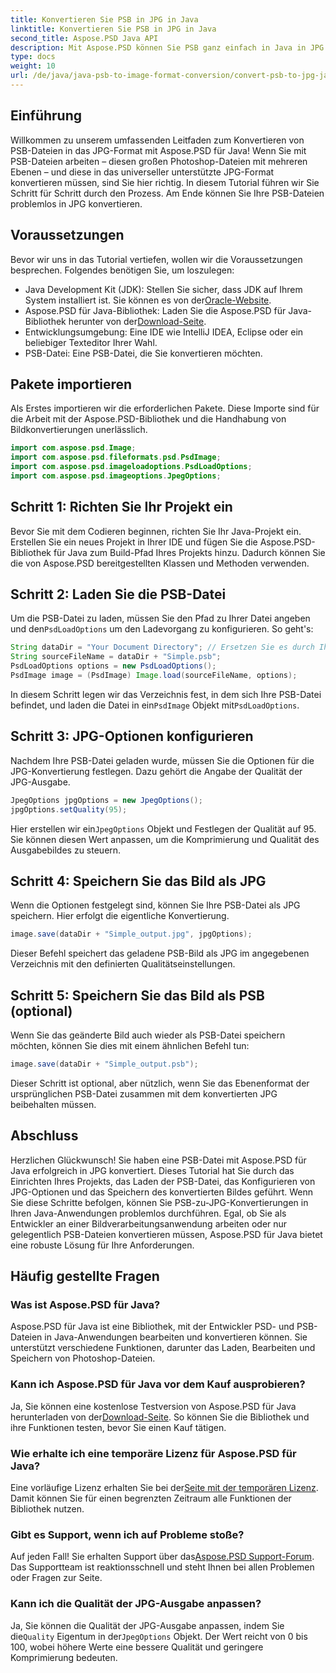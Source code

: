 ```yaml
---
title: Konvertieren Sie PSB in JPG in Java
linktitle: Konvertieren Sie PSB in JPG in Java
second_title: Aspose.PSD Java API
description: Mit Aspose.PSD können Sie PSB ganz einfach in Java in JPG konvertieren. Folgen Sie unserer ausführlichen Anleitung für nahtlose Bildkonvertierungen. Laden Sie Aspose.PSD herunter, testen Sie es und kaufen Sie es.
type: docs
weight: 10
url: /de/java/java-psb-to-image-format-conversion/convert-psb-to-jpg-java/
---
```

## Einführung
Willkommen zu unserem umfassenden Leitfaden zum Konvertieren von PSB-Dateien in das JPG-Format mit Aspose.PSD für Java! Wenn Sie mit PSB-Dateien arbeiten – diesen großen Photoshop-Dateien mit mehreren Ebenen – und diese in das universeller unterstützte JPG-Format konvertieren müssen, sind Sie hier richtig. In diesem Tutorial führen wir Sie Schritt für Schritt durch den Prozess. Am Ende können Sie Ihre PSB-Dateien problemlos in JPG konvertieren.
## Voraussetzungen
Bevor wir uns in das Tutorial vertiefen, wollen wir die Voraussetzungen besprechen. Folgendes benötigen Sie, um loszulegen:
-  Java Development Kit (JDK): Stellen Sie sicher, dass JDK auf Ihrem System installiert ist. Sie können es von der[Oracle-Website](https://www.oracle.com/java/technologies/javase-downloads.html).
-  Aspose.PSD für Java-Bibliothek: Laden Sie die Aspose.PSD für Java-Bibliothek herunter von der[Download-Seite](https://releases.aspose.com/psd/java/).
- Entwicklungsumgebung: Eine IDE wie IntelliJ IDEA, Eclipse oder ein beliebiger Texteditor Ihrer Wahl.
- PSB-Datei: Eine PSB-Datei, die Sie konvertieren möchten.
## Pakete importieren
Als Erstes importieren wir die erforderlichen Pakete. Diese Importe sind für die Arbeit mit der Aspose.PSD-Bibliothek und die Handhabung von Bildkonvertierungen unerlässlich.
```java
import com.aspose.psd.Image;
import com.aspose.psd.fileformats.psd.PsdImage;
import com.aspose.psd.imageloadoptions.PsdLoadOptions;
import com.aspose.psd.imageoptions.JpegOptions;
```
## Schritt 1: Richten Sie Ihr Projekt ein
Bevor Sie mit dem Codieren beginnen, richten Sie Ihr Java-Projekt ein. Erstellen Sie ein neues Projekt in Ihrer IDE und fügen Sie die Aspose.PSD-Bibliothek für Java zum Build-Pfad Ihres Projekts hinzu. Dadurch können Sie die von Aspose.PSD bereitgestellten Klassen und Methoden verwenden.
## Schritt 2: Laden Sie die PSB-Datei
 Um die PSB-Datei zu laden, müssen Sie den Pfad zu Ihrer Datei angeben und den`PsdLoadOptions` um den Ladevorgang zu konfigurieren. So geht's:
```java
String dataDir = "Your Document Directory"; // Ersetzen Sie es durch Ihren Verzeichnispfad.
String sourceFileName = dataDir + "Simple.psb";
PsdLoadOptions options = new PsdLoadOptions();
PsdImage image = (PsdImage) Image.load(sourceFileName, options);
```
 In diesem Schritt legen wir das Verzeichnis fest, in dem sich Ihre PSB-Datei befindet, und laden die Datei in ein`PsdImage` Objekt mit`PsdLoadOptions`.
## Schritt 3: JPG-Optionen konfigurieren
Nachdem Ihre PSB-Datei geladen wurde, müssen Sie die Optionen für die JPG-Konvertierung festlegen. Dazu gehört die Angabe der Qualität der JPG-Ausgabe.
```java
JpegOptions jpgOptions = new JpegOptions();
jpgOptions.setQuality(95);
```
Hier erstellen wir ein`JpegOptions` Objekt und Festlegen der Qualität auf 95. Sie können diesen Wert anpassen, um die Komprimierung und Qualität des Ausgabebildes zu steuern.
## Schritt 4: Speichern Sie das Bild als JPG
Wenn die Optionen festgelegt sind, können Sie Ihre PSB-Datei als JPG speichern. Hier erfolgt die eigentliche Konvertierung.
```java
image.save(dataDir + "Simple_output.jpg", jpgOptions);
```
Dieser Befehl speichert das geladene PSB-Bild als JPG im angegebenen Verzeichnis mit den definierten Qualitätseinstellungen.
## Schritt 5: Speichern Sie das Bild als PSB (optional)
Wenn Sie das geänderte Bild auch wieder als PSB-Datei speichern möchten, können Sie dies mit einem ähnlichen Befehl tun:
```java
image.save(dataDir + "Simple_output.psb");
```
Dieser Schritt ist optional, aber nützlich, wenn Sie das Ebenenformat der ursprünglichen PSB-Datei zusammen mit dem konvertierten JPG beibehalten müssen.
## Abschluss
Herzlichen Glückwunsch! Sie haben eine PSB-Datei mit Aspose.PSD für Java erfolgreich in JPG konvertiert. Dieses Tutorial hat Sie durch das Einrichten Ihres Projekts, das Laden der PSB-Datei, das Konfigurieren von JPG-Optionen und das Speichern des konvertierten Bildes geführt. Wenn Sie diese Schritte befolgen, können Sie PSB-zu-JPG-Konvertierungen in Ihren Java-Anwendungen problemlos durchführen.
Egal, ob Sie als Entwickler an einer Bildverarbeitungsanwendung arbeiten oder nur gelegentlich PSB-Dateien konvertieren müssen, Aspose.PSD für Java bietet eine robuste Lösung für Ihre Anforderungen.
## Häufig gestellte Fragen
### Was ist Aspose.PSD für Java?
Aspose.PSD für Java ist eine Bibliothek, mit der Entwickler PSD- und PSB-Dateien in Java-Anwendungen bearbeiten und konvertieren können. Sie unterstützt verschiedene Funktionen, darunter das Laden, Bearbeiten und Speichern von Photoshop-Dateien.
### Kann ich Aspose.PSD für Java vor dem Kauf ausprobieren?
 Ja, Sie können eine kostenlose Testversion von Aspose.PSD für Java herunterladen von der[Download-Seite](https://releases.aspose.com/). So können Sie die Bibliothek und ihre Funktionen testen, bevor Sie einen Kauf tätigen.
### Wie erhalte ich eine temporäre Lizenz für Aspose.PSD für Java?
 Eine vorläufige Lizenz erhalten Sie bei der[Seite mit der temporären Lizenz](https://purchase.aspose.com/temporary-license/). Damit können Sie für einen begrenzten Zeitraum alle Funktionen der Bibliothek nutzen.
### Gibt es Support, wenn ich auf Probleme stoße?
 Auf jeden Fall! Sie erhalten Support über das[Aspose.PSD Support-Forum](https://forum.aspose.com/c/psd/34). Das Supportteam ist reaktionsschnell und steht Ihnen bei allen Problemen oder Fragen zur Seite.
### Kann ich die Qualität der JPG-Ausgabe anpassen?
 Ja, Sie können die Qualität der JPG-Ausgabe anpassen, indem Sie die`Quality` Eigentum in der`JpegOptions` Objekt. Der Wert reicht von 0 bis 100, wobei höhere Werte eine bessere Qualität und geringere Komprimierung bedeuten.